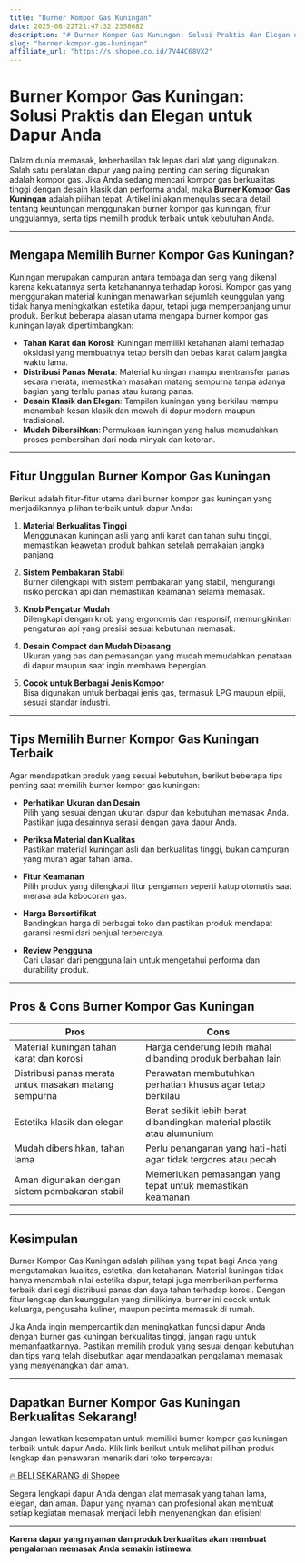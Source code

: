 ```yaml
---
title: "Burner Kompor Gas Kuningan"
date: 2025-08-22T21:47:32.235868Z
description: "# Burner Kompor Gas Kuningan: Solusi Praktis dan Elegan untuk Dapur Anda..."
slug: "burner-kompor-gas-kuningan"
affiliate_url: "https://s.shopee.co.id/7V44C68VX2"
---
```

# Burner Kompor Gas Kuningan: Solusi Praktis dan Elegan untuk Dapur Anda

Dalam dunia memasak, keberhasilan tak lepas dari alat yang digunakan. Salah satu peralatan dapur yang paling penting dan sering digunakan adalah kompor gas. Jika Anda sedang mencari kompor gas berkualitas tinggi dengan desain klasik dan performa andal, maka **Burner Kompor Gas Kuningan** adalah pilihan tepat. Artikel ini akan mengulas secara detail tentang keuntungan menggunakan burner kompor gas kuningan, fitur unggulannya, serta tips memilih produk terbaik untuk kebutuhan Anda.

---

## Mengapa Memilih Burner Kompor Gas Kuningan?

Kuningan merupakan campuran antara tembaga dan seng yang dikenal karena kekuatannya serta ketahanannya terhadap korosi. Kompor gas yang menggunakan material kuningan menawarkan sejumlah keunggulan yang tidak hanya meningkatkan estetika dapur, tetapi juga memperpanjang umur produk. Berikut beberapa alasan utama mengapa burner kompor gas kuningan layak dipertimbangkan:

- **Tahan Karat dan Korosi**: Kuningan memiliki ketahanan alami terhadap oksidasi yang membuatnya tetap bersih dan bebas karat dalam jangka waktu lama.
- **Distribusi Panas Merata**: Material kuningan mampu mentransfer panas secara merata, memastikan masakan matang sempurna tanpa adanya bagian yang terlalu panas atau kurang panas.
- **Desain Klasik dan Elegan**: Tampilan kuningan yang berkilau mampu menambah kesan klasik dan mewah di dapur modern maupun tradisional.
- **Mudah Dibersihkan**: Permukaan kuningan yang halus memudahkan proses pembersihan dari noda minyak dan kotoran.

---

## Fitur Unggulan Burner Kompor Gas Kuningan

Berikut adalah fitur-fitur utama dari burner kompor gas kuningan yang menjadikannya pilihan terbaik untuk dapur Anda:

1. **Material Berkualitas Tinggi**  
   Menggunakan kuningan asli yang anti karat dan tahan suhu tinggi, memastikan keawetan produk bahkan setelah pemakaian jangka panjang.

2. **Sistem Pembakaran Stabil**  
   Burner dilengkapi with sistem pembakaran yang stabil, mengurangi risiko percikan api dan memastikan keamanan selama memasak.

3. **Knob Pengatur Mudah**  
   Dilengkapi dengan knob yang ergonomis dan responsif, memungkinkan pengaturan api yang presisi sesuai kebutuhan memasak.

4. **Desain Compact dan Mudah Dipasang**  
   Ukuran yang pas dan pemasangan yang mudah memudahkan penataan di dapur maupun saat ingin membawa bepergian.

5. **Cocok untuk Berbagai Jenis Kompor**  
   Bisa digunakan untuk berbagai jenis gas, termasuk LPG maupun elpiji, sesuai standar industri.

---

## Tips Memilih Burner Kompor Gas Kuningan Terbaik

Agar mendapatkan produk yang sesuai kebutuhan, berikut beberapa tips penting saat memilih burner kompor gas kuningan:

- **Perhatikan Ukuran dan Desain**  
  Pilih yang sesuai dengan ukuran dapur dan kebutuhan memasak Anda. Pastikan juga desainnya serasi dengan gaya dapur Anda.

- **Periksa Material dan Kualitas**  
  Pastikan material kuningan asli dan berkualitas tinggi, bukan campuran yang murah agar tahan lama.

- **Fitur Keamanan**  
  Pilih produk yang dilengkapi fitur pengaman seperti katup otomatis saat merasa ada kebocoran gas.

- **Harga Bersertifikat**  
  Bandingkan harga di berbagai toko dan pastikan produk mendapat garansi resmi dari penjual terpercaya.

- **Review Pengguna**  
  Cari ulasan dari pengguna lain untuk mengetahui performa dan durability produk.

---

## Pros & Cons Burner Kompor Gas Kuningan

| **Pros** | **Cons** |
| -------- | --------- |
| Material kuningan tahan karat dan korosi | Harga cenderung lebih mahal dibanding produk berbahan lain |
| Distribusi panas merata untuk masakan matang sempurna | Perawatan membutuhkan perhatian khusus agar tetap berkilau |
| Estetika klasik dan elegan | Berat sedikit lebih berat dibandingkan material plastik atau alumunium |
| Mudah dibersihkan, tahan lama | Perlu penanganan yang hati-hati agar tidak tergores atau pecah |
| Aman digunakan dengan sistem pembakaran stabil | Memerlukan pemasangan yang tepat untuk memastikan keamanan |

---

## Kesimpulan

Burner Kompor Gas Kuningan adalah pilihan yang tepat bagi Anda yang mengutamakan kualitas, estetika, dan ketahanan. Material kuningan tidak hanya menambah nilai estetika dapur, tetapi juga memberikan performa terbaik dari segi distribusi panas dan daya tahan terhadap korosi. Dengan fitur lengkap dan keunggulan yang dimilikinya, burner ini cocok untuk keluarga, pengusaha kuliner, maupun pecinta memasak di rumah.

Jika Anda ingin mempercantik dan meningkatkan fungsi dapur Anda dengan burner gas kuningan berkualitas tinggi, jangan ragu untuk memanfaatkannya. Pastikan memilih produk yang sesuai dengan kebutuhan dan tips yang telah disebutkan agar mendapatkan pengalaman memasak yang menyenangkan dan aman.

---

## Dapatkan Burner Kompor Gas Kuningan Berkualitas Sekarang!

Jangan lewatkan kesempatan untuk memiliki burner kompor gas kuningan terbaik untuk dapur Anda. Klik link berikut untuk melihat pilihan produk lengkap dan penawaran menarik dari toko terpercaya:  

[🔥 BELI SEKARANG di Shopee](https://s.shopee.co.id/7V44C68VX2)

Segera lengkapi dapur Anda dengan alat memasak yang tahan lama, elegan, dan aman. Dapur yang nyaman dan profesional akan membuat setiap kegiatan memasak menjadi lebih menyenangkan dan efisien!

---

**Karena dapur yang nyaman dan produk berkualitas akan membuat pengalaman memasak Anda semakin istimewa.**